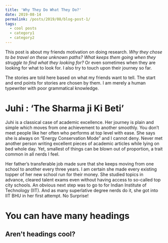 ```yaml
---
title: 'Why They Do What They Do?'
date: 2019-08-14
permalink: /posts/2019/08/blog-post-1/
tags:
  - cool posts
  - category1
  - category2
---
```


This post is about my friends motivation on doing research. _Why they chose to be travel on these unknown paths? What keeps them going when they struggle to find what they looking for?_ Or even sometimes when they are looking for what to look for. I also try to touch upon their journey so far.

The stories are told here based on what my friends want to tell. The start and end points for stories are chosen by them. I am merely a human typewriter with poor grammatical knowledge.

Juhi : ‘The Sharma ji Ki Beti’
======

Juhi is a classical case of academic excellence. Her journey is plain and simple which moves from one achievement to another smoothly. You don’t meet people like her often who performs at top level with ease. She says she is always on “Energy Conservation Mode” and I cannot deny. Never met another person writing excellent pieces of academic articles while lying on bed whole day. Yet, smallest of things can be blown out of proportion, a trait common in all nerds I feel.

Her father’s transferable job made sure that she keeps moving from one school to another every three years. I am certain she made every existing topper of her new school run for their money. She studied topics in advance, cleared talent exams even without having access to so-called top city schools. An obvious next step was to go to for Indian Institute of Technology (IIT). And as many superlative degree nerds do it, she got into IIT BHU in her first attempt. No Surprise!



You can have many headings
======

Aren't headings cool?
------
